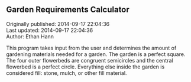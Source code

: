 ## Garden Requirements Calculator  
Originally published: 2014-09-17 22:04:36  
Last updated: 2014-09-17 22:04:36  
Author: Ethan Hann  
  
This program takes input from the user and determines the amount of gardening materials needed for a garden. The garden is a perfect square. The four outer flowerbeds are congruent semicircles and the central flowerbed is a perfect circle. Everything else inside the garden is considered fill: stone, mulch, or other fill material.